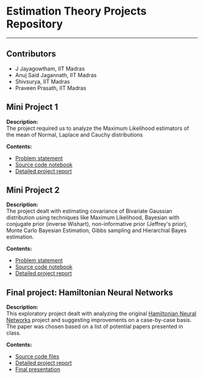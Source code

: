 # Estimation Theory Projects Repository
---

## Contributors 
- J Jayagowtham, IIT Madras
- Anuj Said Jagannath, IIT Madras
- Shivsurya, IIT Madras
- Praveen Prasath, IIT Madras 
  
## Mini Project 1
**Description:**  
The project required us to analyze the Maximum Likelihood estimators of the mean of Normal, Laplace and Cauchy distributions 

**Contents:**  
- [Problem statement](Mini%20Project%201/ee5111_miniproject1_2025.pdf)
- [Source code notebook](Mini%20Project%201/Project.ipynb)
- [Detailed project report](Mini%20Project%201/ET_Mini_Project_1.pdf)

## Mini Project 2
**Description:**  
The project dealt with estimating covariance of Bivariate Gaussian distribution using techniques like Maximum Likelihood, Bayesian with conjugate prior (inverse Wishart), non-informative prior (Jeffrey's prior), Monte Carlo Bayesian Estimation, Gibbs sampling and Hierarchial Bayes estimation.

**Contents:**  
- [Problem statement](Mini%20Project%202/Mini_Project_2.pdf)
- [Source code notebook](Mini%20Project%202/Code.ipynb)
- [Detailed project report](Mini%20Project%202/ET_Mini_Project_2.pdf)


## Final project: Hamiltonian Neural Networks
**Description:**  
This exploratory project dealt with analyzing the original [Hamiltonian Neural Networks](https://github.com/greydanus/hamiltonian-nn) project and suggesting improvements on a case-by-case basis. The paper was chosen based on a list of potential papers presented in class.

**Contents:**  
- [Source code files](Final%20Project%3A%20HNN/)
- [Detailed project report](Final%20Project%3A%20HNN/Final_report.pdf)
- [Final presentation](Final%20Project%3A%20HNN/End_sem_presentation.pdf)  
